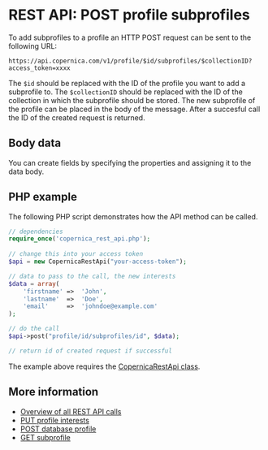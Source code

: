 # REST API: POST profile subprofiles

To add subprofiles to a profile an HTTP POST request can be sent to the following URL:

`https://api.copernica.com/v1/profile/$id/subprofiles/$collectionID?access_token=xxxx`

The `$id` should be replaced with the ID of the profile you want to add a
subprofile to. The `$collectionID` should be replaced with the ID of the
collection in which the subprofile should be stored. The new subprofile
of the profile can be placed in the body of the message. After a succesful 
call the ID of the created request is returned.

## Body data

You can create fields by specifying the properties and assigning it to the data body.

## PHP example

The following PHP script demonstrates how the API method can be called.

```php
// dependencies
require_once('copernica_rest_api.php');
    
// change this into your access token
$api = new CopernicaRestApi("your-access-token");

// data to pass to the call, the new interests
$data = array(
    'firstname' =>  'John',
    'lastname'  =>  'Doe',
    'email'     =>  'johndoe@example.com'
);

// do the call
$api->post("profile/id/subprofiles/id", $data);

// return id of created request if successful
```

The example above requires the [CopernicaRestApi class](rest-php).
    
## More information

* [Overview of all REST API calls](rest-api)
* [PUT profile interests](rest-put-profile-interests)
* [POST database profile](rest-post-database-profiles)
* [GET subprofile](rest-get-subprofile)
